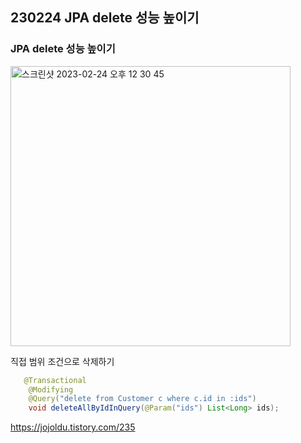## 230224 JPA delete 성능 높이기

### JPA delete 성능 높이기

<img width="448" alt="스크린샷 2023-02-24 오후 12 30 45" src="https://user-images.githubusercontent.com/61377122/221085275-4836e23c-c71a-4db0-bf05-df2e0d0030e0.png">

직접 범위 조건으로 삭제하기

```java
   @Transactional
    @Modifying
    @Query("delete from Customer c where c.id in :ids")
    void deleteAllByIdInQuery(@Param("ids") List<Long> ids);
```

https://jojoldu.tistory.com/235
